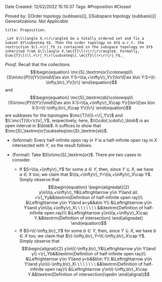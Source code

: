 <br />
<br />

Date Created: 12/02/2022 15:10:37
Tags: #Proposition #Closed 

Proved by: [[Order topology (subbasis)]], [[Subspace topology (subbasis)]]
Generalizations: _Not Applicable_

``` ad-Proposition
title: Proposition.

_Let $\l\langle X,<\r\rangle$ be a totally ordered set and fix a subset $Y\subseteq X$. Then the order topology on $Y$ w.r.t. the restriction $\l.<\r|_Y$ is contained in the subspace topology on $Y$ inherited from $\l\langle X,\mc{T}\l(<\r)\r\rangle$. Formally, $\mc{T}\l(\l.<\r|_Y\r)\subseteq\l.\mc{T}\l(<\r)\r|_Y$._

```

_Proof_. Recall that the collections
$$\begin{equation}
    \mc{S}_\textrm{or}\coloneqq\l\{S\in\mc{P}\l(Y\r)\mid\l[\ex a\in Y:S=\l(a,+\infty\r)_Y\r]\lor\l[\ex b\in Y:S=\l(-\infty,b\r)_Y\r]\r\}
\end{equation}$$
and
$$\begin{equation}
    \mc{S}_\textrm{sb}\coloneqq\l\{S\in\mc{P}\l(Y\r)\mid\l[\ex a\in X:S=\l(a,+\infty\r)_X\cap Y\r]\lor\l[\ex b\in X:S=\l(-\infty,b\r)_X\cap Y\r]\r\}
\end{equation}$$
are subbases for the topologies $\mc{T}\l(\l.<\r|_Y\r)$ and $\l.\mc{T}\l(<\r)\r|_Y$, respectively; here, $\l(\cdot,\cdot\r)_\blob$ is an open interval in $\blob$. It suffices to show that $\mc{S}_\textrm{or}\subseteq\mc{S}_\textrm{sb}$.
* (Informal): Every half-infinite open ray in $Y$ is a half-infinite open ray in $X$ intersected with $Y$, so the result follows.

* (Formal): Take $S\in\mc{S}_\textrm{or}$. There are two cases to consider.
    * If $S=\l(a,+\infty\r)_Y$ for some $a\in Y$, then, since $Y\subseteq X$, we have $a\in X$ too; we claim that $\l(a,+\infty\r)_Y=\l(a,+\infty\r)_X\cap Y$. Simply observe that$$\begin{equation}
    \begin{alignedat}{2}
        y\in\l(a,+\infty\r)_Y&\Leftrightarrow y\in Y\land a\l.<\r|_Yy&&\textrm{Definition of half-infinite open ray}\\
        &\Leftrightarrow y\in Y\land a<y&&a\in Y\\
        &\Leftrightarrow y\in Y\land y\in\l(a,+\infty\r)_X\ \ \ \ \ \ \ \ &&\textrm{Definition of half-infinite open ray}\\
        &\Leftrightarrow y\in\l(a,+\infty\r)_X\cap Y.&&\textrm{Definition of intersection}
    \end{alignedat}
  \end{equation}$$
    * If $S=\l(-\infty,b\r)_Y$ for some $b\in Y$, then, since $Y\subseteq X$, we have $b\in X$ too; we claim that $\l(-\infty,b\r)_Y=\l(-\infty,b\r)_X\cap Y$. Simply observe that$$\begin{alignat}{2}
    y\in\l(-\infty,b\r)_Y&\Leftrightarrow y\in Y\land y\l.<\r|_Yb&&\textrm{Definition of half-infinite open ray}\\
    &\Leftrightarrow y\in Y\land y<b&&b\in Y\\
    &\Leftrightarrow y\in Y\land y\in\l(-\infty,b\r)_X\ \ \ \ \ \ \ \ &&\textrm{Definition of half-infinite open ray}\\
    &\Leftrightarrow y\in\l(-\infty,b\r)_X\cap Y.&&\textrm{Definition of intersection}\qedin
  \end{alignat}$$
